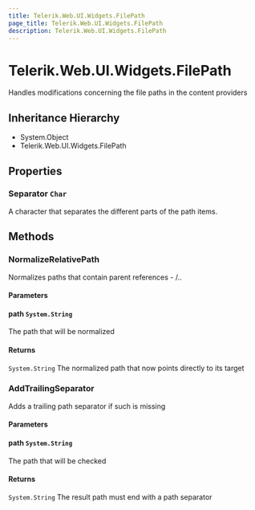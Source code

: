 ```yaml
---
title: Telerik.Web.UI.Widgets.FilePath
page_title: Telerik.Web.UI.Widgets.FilePath
description: Telerik.Web.UI.Widgets.FilePath
---
```


# Telerik.Web.UI.Widgets.FilePath

Handles modifications concerning the file paths in the content providers

## Inheritance Hierarchy

* System.Object
* Telerik.Web.UI.Widgets.FilePath

## Properties

###  Separator `Char`

A character that separates the different parts of the path items.

## Methods

###  NormalizeRelativePath

Normalizes paths that contain parent references - /..

#### Parameters

#### path `System.String`

The path that will be normalized

#### Returns

`System.String` The normalized path that now points directly to its target

###  AddTrailingSeparator

Adds a trailing path separator if such is missing

#### Parameters

#### path `System.String`

The path that will be checked

#### Returns

`System.String` The result path must end with a path separator

